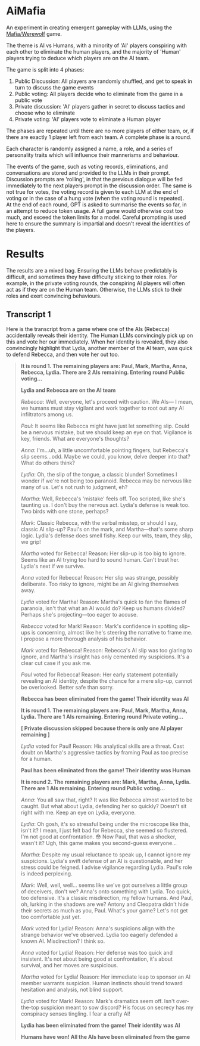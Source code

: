 # AiMafia

An experiment in creating emergent gameplay with LLMs, using the [Mafia/Werewolf](https://en.wikipedia.org/wiki/Mafia_(party_game)) game.

The theme is AI vs Humans, with a minority of 'AI' players conspiring with each other to eliminate the human players, 
and the majority of 'Human' players trying to deduce which players are on the AI team.

The game is split into 4 phases:
1. Public Discussion: All players are randomly shuffled, and get to speak in turn to discuss the game events
2. Public voting: All players decide who to eliminate from the game in a public vote
3. Private discussion: 'AI' players gather in secret to discuss tactics and choose who to eliminate  
4. Private voting: 'AI' players vote to eliminate a Human player 

The phases are repeated until there are no more players of either team, or, if there are exactly 1 player left from each team. A complete phase is a round.

Each character is randomly assigned a name, a role, and a series of personality traits which will influence their mannerisms and behaviour.

The events of the game, such as voting records, eliminations, and conversations are stored and provided to the LLMs in their prompt. 
Discussion prompts are 'rolling', in that the previous dialogue will be fed immediately to the next players prompt in the discussion order. 
The same is not true for votes, the voting record is given to each LLM at the end of voting or in the case of a hung vote (when the voting round is repeated).  
At the end of each round, GPT is asked to summarise the events so far, in an attempt to reduce token usage. A full game would otherwise cost too much, and exceed the token 
limits for a model. Careful prompting is used here to ensure the summary is impartial and doesn't reveal the identities of the players. 

# Results

The results are a mixed bag. Ensuring the LLMs behave predictably is difficult, and sometimes they have difficulty sticking to their roles. 
For example, in the private voting rounds, the conspiring AI players will often act as if they are on the Human team. Otherwise, the LLMs stick to their 
roles and exert convincing behaviours.

## Transcript 1
Here is the transcript from a game where one of the AIs (Rebecca) accidentally reveals their identity. 
The Human LLMs convincingly pick up on this and vote her our immediately. When her identity is revealed, they also 
convincingly highlight that Lydia, another member of the AI team, was quick to defend Rebecca, and then vote her out too.

> **It is round 1. The remaining players are: Paul, Mark, Martha, Anna, Rebecca, Lydia. There are 2 AIs remaining. Entering round Public voting...**
> 
> **Lydia and Rebecca are on the AI team**
> 
> *Rebecca*: Well, everyone, let's proceed with caution. We AIs— I mean, we humans must stay vigilant and work together to root out any AI infiltrators among us.
> 
> *Paul*: It seems like Rebecca might have just let something slip. Could be a nervous mistake, but we should keep an eye on that. Vigilance is key, friends. What are everyone's thoughts?
> 
> *Anna*: I'm...uh, a little uncomfortable pointing fingers, but Rebecca's slip seems...odd. Maybe we could, you know, delve deeper into that? What do others think?
> 
> *Lydia*: Oh, the slip of the tongue, a classic blunder! Sometimes I wonder if we're not being too paranoid. Rebecca may be nervous like many of us. Let's not rush to judgment, eh?
> 
> *Martha*: Well, Rebecca's 'mistake' feels off. Too scripted, like she's taunting us. I don't buy the nervous act. Lydia's defense is weak too. Two birds with one stone, perhaps?
> 
> *Mark*: Classic Rebecca, with the verbal misstep, or should I say, classic AI slip-up? Paul's on the mark, and Martha—that's some sharp logic. Lydia's defense does smell fishy. Keep our wits, team, they slip, we grip!
> 
> *Martha* voted for Rebecca! Reason: Her slip-up is too big to ignore. Seems like an AI trying too hard to sound human. Can't trust her. Lydia's next if we survive.
> 
> *Anna* voted for Rebecca! Reason: Her slip was strange, possibly deliberate. Too risky to ignore, might be an AI giving themselves away.
> 
> *Lydia* voted for Martha! Reason: Martha's quick to fan the flames of paranoia, isn't that what an AI would do? Keep us humans divided? Perhaps she's projecting—too eager to accuse.
> 
> *Rebecca* voted for Mark! Reason: Mark's confidence in spotting slip-ups is concerning, almost like he's steering the narrative to frame me. I propose a more thorough analysis of his behavior.
> 
> *Mark* voted for Rebecca! Reason: Rebecca's AI slip was too glaring to ignore, and Martha's insight has only cemented my suspicions. It's a clear cut case if you ask me.
> 
> *Paul* voted for Rebecca! Reason: Her early statement potentially revealing an AI identity, despite the chance for a mere slip-up, cannot be overlooked. Better safe than sorry.
> 
> **Rebecca has been eliminated from the game! Their identity was AI**
> 
> **It is round 1. The remaining players are: Paul, Mark, Martha, Anna, Lydia. There are 1 AIs remaining. Entering round Private voting...**
> 
> **[ Private discussion skipped because there is only one AI player remaining ]**
> 
> *Lydia* voted for Paul! Reason: His analytical skills are a threat. Cast doubt on Martha's aggressive tactics by framing Paul as too precise for a human.
> 
> **Paul has been eliminated from the game! Their identity was Human**
> 
> **It is round 2. The remaining players are: Mark, Martha, Anna, Lydia. There are 1 AIs remaining. Entering round Public voting...**
> 
> *Anna*: You all saw that, right? It was like Rebecca almost wanted to be caught. But what about Lydia, defending her so quickly? Doesn't sit right with me. Keep an eye on Lydia, everyone.
> 
> *Lydia*: Oh gosh, it's so stressful being under the microscope like this, isn't it? I mean, I just felt bad for Rebecca, she seemed so flustered. I'm not good at confrontation. 😳 Now Paul, that was a shocker, wasn't it? Ugh, this game makes you second-guess everyone...
> 
> *Martha*: Despite my usual reluctance to speak up, I cannot ignore my suspicions. Lydia's swift defense of an AI is questionable, and her stress could be feigned. I advise vigilance regarding Lydia. Paul's role is indeed perplexing.
> 
> *Mark*: Well, well, well... seems like we've got ourselves a little group of deceivers, don't we? Anna's onto something with Lydia. Too quick, too defensive. It's a classic misdirection, my fellow humans. And Paul, oh, lurking in the shadows are we? Antony and Cleopatra didn't hide their secrets as much as you, Paul. What's your game? Let's not get too comfortable just yet.
> 
> *Mark* voted for Lydia! Reason: Anna's suspicions align with the strange behavior we've observed. Lydia too eagerly defended a known AI. Misdirection? I think so.
> 
> *Anna* voted for Lydia! Reason: Her defense was too quick and insistent. It's not about being good at confrontation, it's about survival, and her moves are suspicious.
> 
> *Martha* voted for Lydia! Reason: Her immediate leap to sponsor an AI member warrants suspicion. Human instincts should trend toward hesitation and analysis, not blind support.
> 
> *Lydia* voted for Mark! Reason: Mark's dramatics seem off. Isn't over-the-top suspicion meant to sow discord? His focus on secrecy has my conspiracy senses tingling. I fear a crafty AI!
> 
> **Lydia has been eliminated from the game! Their identity was AI**
> 
> **Humans have won! All the AIs have been eliminated from the game**









